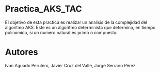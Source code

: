 # Practica_AKS_TAC
El objetivo de esta practica es realizar un analisis de la complejidad del algoritmo AKS. Este es un algoritmo determinista que determina, en tiempo polinomico, si un numero natural es primo o compuesto.

# Autores
Ivan Aguado Perulero,
Javier Cruz del Valle,
Jorge Serrano Pérez
